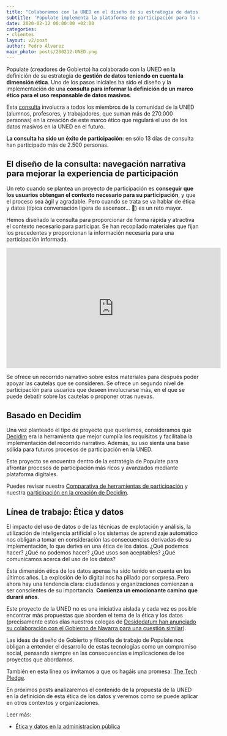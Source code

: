 ```yaml
---
title: "Colaboramos con la UNED en el diseño de su estrategia de datos y ética"
subtitle: 'Populate implementa la plataforma de participación para la consulta sobre ética y datos'
date: 2020-02-12 00:00:00 +02:00
categories:
- clientes
layout: v2/post
author: Pedro Álvarez
main_photo: posts/200212-UNED.png
---
```


Populate (creadores de Gobierto) ha colaborado con la UNED en la definición de su estrategia de **gestión de datos teniendo en cuenta la dimensión ética**. Uno de los pasos iniciales ha sido el diseño y la implementación de una **consulta para informar la definición de un marco ético para el uso responsable de datos masivos**.

Esta [consulta](https://participa.uned.es) involucra a todos los miembros de la comunidad de la UNED (alumnos, profesores, y trabajadores, que suman más de 270.000 personas) en la creación de este marco ético que regulará el uso de los datos masivos en la UNED en el futuro. 

**La consulta ha sido un éxito de participación**: en sólo 13 días de consulta han participado más de 2.500 personas. 


## El diseño de la consulta: navegación narrativa para mejorar la experiencia de participación

Un reto cuando se plantea un proyecto de participación es **conseguir que los usuarios obtengan el contexto necesario para su participación**, y que el proceso sea ágil y agradable. Pero cuando se trata se va hablar de ética y datos (típica conversación ligera de ascensor… 🧠) es un reto mayor.

Hemos diseñado la consulta para proporcionar de forma rápida y atractiva el contexto necesario para participar. Se han recopilado materiales que fijan los precedentes y proporcionan la información necesaria para una participación informada. 

<div class="video_wrapper">
  <iframe width="560" height="315" src="https://www.youtube.com/embed/97QSHdQhwIk" frameborder="0" allow="accelerometer; autoplay; encrypted-media; gyroscope; picture-in-picture" allowfullscreen></iframe>
</div>

Se ofrece un recorrido narrativo sobre estos materiales para después poder apoyar las cautelas que se consideren. Se ofrece un segundo nivel de participación para usuarios que deseen involucrarse más, en el que se puede debatir sobre las cautelas o proponer otras nuevas. 

## Basado en Decidim

Una vez planteado el tipo de proyecto que queríamos, consideramos que [Decidim](https://decidim.org/) era la herramienta que mejor cumplía los requisitos y facilitaba la implementación del recorrido narrativo. Además, su uso sienta una base sólida para futuros procesos de participación en la UNED.

Este proyecto se encuentra dentro de la estratégia de Populate para afrontar procesos de participación más ricos y avanzados mediante plataforma digitales.

Puedes revisar nuestra [Comparativa de herramientas de participación](https://gobierto.es/blog/20200128-como-elegir-plataforma-participacion-ciudadana.html) y nuestra [participación en la creación de Decidim](https://gobierto.es/blog/20180123-decidim-diseno-populate.html). 


## Línea de trabajo: Ética y datos

El impacto del uso de datos o de las técnicas de explotación y análisis, la utilización de inteligencia artificial o los sistemas de aprendizaje automático nos obligan a tomar en consideración las consecuencias derivadas de su implementación, lo que deriva en una ética de los datos. ¿Qué podemos hacer? ¿Qué no podemos hacer? ¿Qué usos son aceptables? ¿Qué comunicamos acerca del uso de los datos?

Esta dimensión ética de los datos apenas ha sido tenido en cuenta en los últimos años. La explosión de lo digital nos ha pillado por sorpresa. Pero ahora hay una tendencia clara: ciudadanos y organizaciones comienzan a ser conscientes de su importancia. **Comienza un emocionante camino que durará años**.

Este proyecto de la UNED no es una iniciativa aislada y cada vez es posible encontrar más propuestas que aborden el tema de la ética y los datos (precisamente estos días nuestros colegas de [Desidedatum han anunciado su colaboración con el Gobierno de Navarra para una cuestión similar](https://www.desidedatum.com/etica-del-uso-de-datos-y-algoritmos/)). 

Las ideas de diseño de Gobierto y filosofía de trabajo de Populate nos obligan a entender el desarrollo de estas tecnologías como un compromiso social, pensando siempre en las consecuencias e implicaciones de los proyectos que abordamos.

También en esta línea os invitamos a que os hagáis una promesa: [The Tech Pledge](https://www.techpledge.org/).

En próximos posts analizaremos el contenido de la propuesta de la UNED en la definición de esta ética de los datos y veremos como se puede aplicar en otros contextos y organizaciones.


<div class="separator blue short"></div>

Leer más: 

- [Ética y datos en la administracion pública](https://gobierto.es/blog/20190918-etica-y-datos.html)

